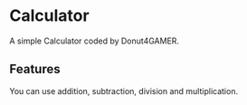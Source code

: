 # Calculator
A simple Calculator coded by Donut4GAMER.

## Features
You can use addition, subtraction, division and multiplication.
